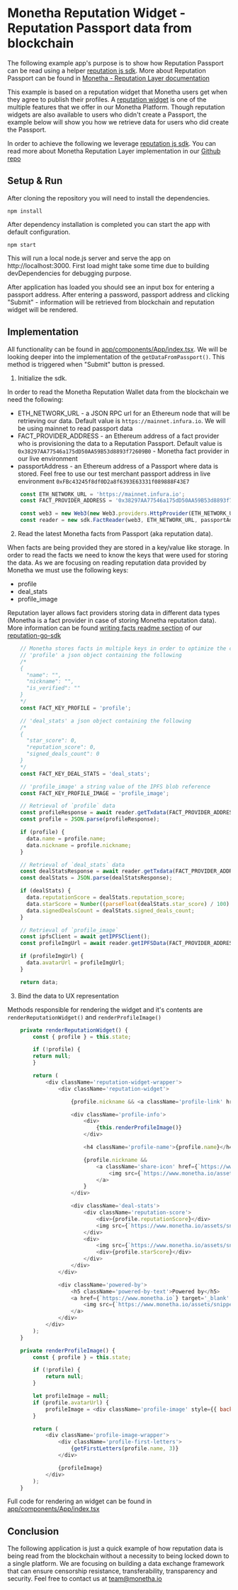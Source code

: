 # Monetha Reputation Widget - Reputation Passport data from blockchain

The following example app's purpose is to show how Reputation Passport can be read using a helper [reputation js sdk](https://github.com/monetha/reputation-js-sdk). More about Reputation Passport can be found in [Monetha - Reputation Layer documentation](https://github.com/monetha/reputation-layer)

This example is based on a reputation widget that Monetha users get when they agree to publish their profiles. A [reputation widget](https://www.monetha.io/reputation-widgets) is one of the multiple features that we offer in our Monetha Platform. Though reputation widgets are also available to users who didn't create a Passport, the example below will show you how we retrieve data for users who did create the Passport.

In order to achieve the following we leverage [reputation js sdk](https://github.com/monetha/reputation-js-sdk). You can read more about Monetha Reputation Layer implementation in our [Github repo](https://github.com/monetha/reputation-layer)

## Setup & Run

After cloning the repository you will need to install the dependencies.

    npm install

After dependency installation is completed you can start the app with default configuration.

    npm start

This will run a local node.js server and serve the app on http://localhost:3000. First load might take some time due to building devDependencies for debugging purpose.

After application has loaded you should see an input box for entering a passport address. After entering a password, passport address and clicking "Submit" - information will be retrieved from blockchain and reputation widget will be rendered.

## Implementation

All functionality can be found in [app/components/App/index.tsx](app/components/App/index.tsx). We will be looking deeper into the implementation of the `getDataFromPassport()`. This method is triggered when "Submit" button is pressed.

1. Initialize the sdk.

In order to read the Monetha Reputation Wallet data from the blockchain we need the following:

- ETH_NETWORK_URL - a JSON RPC url for an Ethereum node that will be retrieving our data. Default value is `https://mainnet.infura.io`. We will be using mainnet to read passport data
- FACT_PROVIDER_ADDRESS - an Ethereum address of a fact provider who is provisioning the data to a Reputation Passport. Default value is `0x38297AA77546a175dD50AA59B53d8893f72609B0` - Monetha fact provider in our live environment
- passportAddress - an Ethereum address of a Passport where data is stored. Feel free to use our test merchant passport address in live environment `0xFBc43245f8df0D2a8f6393E63331f089888F43E7`

```javascript
    const ETH_NETWORK_URL = 'https://mainnet.infura.io';
    const FACT_PROVIDER_ADDRESS = '0x38297AA77546a175dD50AA59B53d8893f72609B0';

    const web3 = new Web3(new Web3.providers.HttpProvider(ETH_NETWORK_URL));
    const reader = new sdk.FactReader(web3, ETH_NETWORK_URL, passportAddress);
```

2. Read the latest Monetha facts from Passport (aka reputation data).

When facts are being provided they are stored in a key/value like storage. In order to read the facts we need to know the keys that were used for storing the data. As we are focusing on reading reputation data provided by Monetha we must use the following keys:

- profile
- deal_stats
- profile_image

Reputation layer allows fact providers storing data in different data types (Monetha is a fact provider in case of storing Monetha reputation data). More information can be found [writing facts readme section](https://github.com/monetha/reputation-go-sdk#writing-facts) of our [reputation-go-sdk](https://github.com/monetha/reputation-go-sdk)

```javascript
    // Monetha stores facts in multiple keys in order to optimize the costs of updating the data
    // 'profile' a json object containing the following
    /*
    {
      "name": "",
      "nickname": "",
      "is_verified": ""
    }
    */
    const FACT_KEY_PROFILE = 'profile';

    // 'deal_stats' a json object containing the following
    /*
    {
      "star_score": 0,
      "reputation_score": 0,
      "signed_deals_count": 0
    }
    */
    const FACT_KEY_DEAL_STATS = 'deal_stats';

    // 'profile_image' a string value of the IPFS blob reference
    const FACT_KEY_PROFILE_IMAGE = 'profile_image';

    // Retrieval of `profile` data
    const profileResponse = await reader.getTxdata(FACT_PROVIDER_ADDRESS, FACT_KEY_PROFILE);
    const profile = JSON.parse(profileResponse);

    if (profile) {
      data.name = profile.name;
      data.nickname = profile.nickname;
    }

    // Retrieval of `deal_stats` data
    const dealStatsResponse = await reader.getTxdata(FACT_PROVIDER_ADDRESS, FACT_KEY_DEAL_STATS);
    const dealStats = JSON.parse(dealStatsResponse);

    if (dealStats) {
      data.reputationScore = dealStats.reputation_score;
      data.starScore = Number((parseFloat(dealStats.star_score) / 100).toFixed(2));
      data.signedDealsCount = dealStats.signed_deals_count;
    }

    // Retrieval of `profile_image`
    const ipfsClient = await getIPFSClient();
    const profileImgUrl = await reader.getIPFSData(FACT_PROVIDER_ADDRESS, FACT_KEY_PROFILE_IMAGE, ipfsClient);

    if (profileImgUrl) {
      data.avatarUrl = profileImgUrl;
    }

    return data;
```

3. Bind the data to UX representation

Methods responsible for rendering the widget and it's contents are `renderReputationWidget()` and `renderProfileImage()`

```javascript
    private renderReputationWidget() {
        const { profile } = this.state;

        if (!profile) {
        return null;
        }

        return (
            <div className='reputation-widget-wrapper'>
                <div className='reputation-widget'>

                    {profile.nickname && <a className='profile-link' href={`https://www.monetha.io/profile/${profile.nickname}`} target='_blank' rel='noopener noreferrer' />}

                    <div className='profile-info'>
                        <div>
                            {this.renderProfileImage()}
                        </div>

                        <h4 className='profile-name'>{profile.name}</h4>

                        {profile.nickname &&
                            <a className='share-icon' href={`https://www.monetha.io/profile/${profile.nickname}`} target='_blank' rel='noopener noreferrer'>
                                <img src={`https://www.monetha.io/assets/snippets/share.png`} alt='share' />
                            </a>
                        }
                    </div>

                    <div className='deal-stats'>
                        <div className='reputation-score'>
                            <div>{profile.reputationScore}</div>
                            <img src={`https://www.monetha.io/assets/snippets/mth.png`} alt='mth' />
                        </div>
                        <div>
                            <img src={`https://www.monetha.io/assets/snippets/star.png`} alt='star' />
                            <div>{profile.starScore}</div>
                        </div>
                    </div>
                </div>

                <div className='powered-by'>
                    <h5 className='powered-by-text'>Powered by</h5>
                    <a href={`https://www.monetha.io`} target='_blank' rel='noopener noreferrer'>
                        <img src={`https://www.monetha.io/assets/snippets/logo.png`} alt='logo' />
                    </a>
                </div>
            </div>
        );
    }

    private renderProfileImage() {
        const { profile } = this.state;

        if (!profile) {
            return null;
        }

        let profileImage = null;
        if (profile.avatarUrl) {
            profileImage = <div className='profile-image' style={{ backgroundImage: `url('${profile.avatarUrl}')` }} />
        }

        return (
            <div className='profile-image-wrapper'>
                <div className='profile-first-letters'>
                    {getFirstLetters(profile.name, 3)}
                </div>

                {profileImage}
            </div>
        );
    }
```

Full code for rendering an widget can be found in [app/components/App/index.tsx](app/components/App/index.tsx)

## Conclusion

The following application is just a quick example of how reputation data is being read from the blockchain without a necessity to being locked down to a single platform. We are focusing on building a data exchange framework that can ensure censorship resistance, transferability, transparency and security. Feel free to contact us at team@monetha.io
